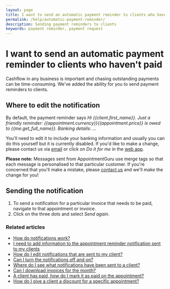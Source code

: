 ```yaml
---
layout: page
title: I want to send an automatic payment reminder to clients who haven't paid
permalink: /help/automatic-payment-reminder/
description: Sending payment reminders to clients
keywords: payment reminder, payment request
---
```


# I want to send an automatic payment reminder to clients who haven't paid

Cashflow in any business is important and chasing outstanding payments can be time-consuming. We've added the ability for you to send payment reminders to clients.

## Where to edit the notification

By default, the payment reminder says *Hi {{client.first_name}}. Just a friendly reminder: {{appointment.currency}}{{appointment.price}} is owed to {{me.get_full_name}}. Banking details: ...*

You'll need to edit it to include your banking information and usually you can do this yourself but it is currently disabled. If you'd like to make a change, please contact us via [email](mailto:support@appointmentguru.co) or click on *Do it for me* in the [web app](https://app.appointmentguru.co/).

<!-- , here's how:

1. Log into your AppointmentGuru account in the [web app](https://app.appointmentguru.co/) and go to the Settings page.
2. Click on the first notification *Payment reminder* and choose whether you want to edit the SMS or email notification.
3. Once edited, clicking on the blue Save button to save the message. -->

**Please note:** Messages sent from AppointmentGuru use merge tags so that each message is personalised to that particular customer. If you're concerned that you'll make a mistake, please [contact us](mailto:support@appointmentguru.co) and we'll make the change for you!

## Sending the notification

1. To send a notification for a particular invoice that needs to be paid, navigate to that appointment or invoice.
2. Click on the three dots and select *Send again*.

### Related articles

* [How do notifications work?](/help/how-do-notifications-work)
* [I need to add information to the appointment reminder notification sent to my clients](/help/edit-notifications)
* [How do I edit notifications that are sent to my client?](/help/edit-notifications)
* [Can I turn the notifications off and on?](/help/turning-notifications-off-and-on)
* [Where do I see what notifications have been sent to a client?](/help/notification-log)
* [Can I download invoices for the month?](/help/download-invoices)
* [A client has paid, how do I mark it as paid on the appointment?](/help/mark-as-paid)
* [How do I give a client a discount for a specific appointment?](/help/discount-appointment)
